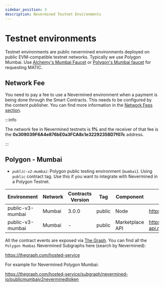 ```yaml
---
sidebar_position: 3
description: Nevermined Testnet Environments
---
```


# Testnet environments

Testnet environments are public nevermined environments deployed on public EVM-compatible testnet networks. Typically we use Polygon Mumbai.
Use [Alchemy's Mumbai Faucet](https://mumbaifaucet.com/) or [Polygon's Mumbai faucet](https://faucet.polygon.technology/) for requesting MATIC.

## Network Fee

You need to pay a fee to use a Nevermined environment when a payment is being done through the Smart Contracts. This needs to be configured by the content publisher. You can find more information in the [Network Fees section](network-fees.mdx).

:::info

The network fee in Nevermined testnets is **1%** and the receiver of that fee is the **0x309039F6A4e876bE0a3FCA8c1e32292358D7f07c** address.

:::


## Polygon - Mumbai

- *`public-v2-mumbai`*: Polygon public testing environment (`mumbai`). Using `public` contract tag. Use this if you want to integrate with Nevermined in a Polygon Testnet.

| Environment | Network | Contracts Version | Tag | Component | URL | Comments |
|-------------|---------|-------------------|-----|-----------|-----|----------|
| public-v3-mumbai | Mumbai | 3.0.0 | public | Node | https://node.mumbai.public.nevermined.network | |
| public-v3-mumbai | Mumbai | - | public | Marketplace API | https://marketplace-api.mumbai.public.nevermined.network | |

All the contract events are exposed via [The Graph](https://thegraph.com/). You can find all the `Polygon Mumbai` Nevermined Subgraphs here (search by Nevermined):

https://thegraph.com/hosted-service

For example for Nevermined Polygon Mumbai:

https://thegraph.com/hosted-service/subgraph/nevermined-io/publicmumbaiv2neverminedtoken

